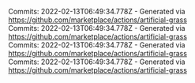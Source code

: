 Commits: 2022-02-13T06:49:34.778Z - Generated via https://github.com/marketplace/actions/artificial-grass
<br>
Commits: 2022-02-13T06:49:34.778Z - Generated via https://github.com/marketplace/actions/artificial-grass
<br>
Commits: 2022-02-13T06:49:34.778Z - Generated via https://github.com/marketplace/actions/artificial-grass
<br>
Commits: 2022-02-13T06:49:34.778Z - Generated via https://github.com/marketplace/actions/artificial-grass
<br>
